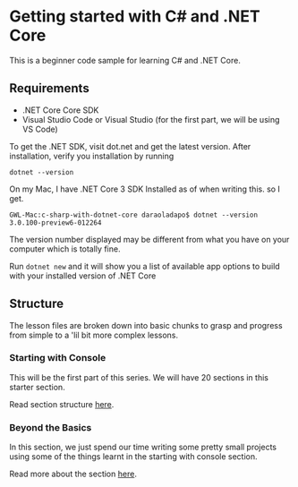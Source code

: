 # Getting started with C# and .NET Core

This is a beginner code sample for learning C# and .NET Core.

## Requirements

- .NET Core Core SDK
- Visual Studio Code or Visual Studio (for the first part, we will be using VS Code)

To get the .NET SDK, visit dot.net and get the latest version. After installation, verify you installation by running

    dotnet --version

On my Mac, I have .NET Core 3 SDK Installed as of when writing this. so I get.

    GWL-Mac:c-sharp-with-dotnet-core daraoladapo$ dotnet --version
    3.0.100-preview6-012264

The version number displayed may be different from what you have on your computer which is totally fine.

Run `dotnet new` and it will show you a list of available app options to build with your installed version of .NET Core

## Structure

The lesson files are broken down into basic chunks to grasp and progress from simple to a 'lil bit more complex lessons.

### Starting with Console

This will be the first part of this series. We will have 20 sections in this starter section.

Read section structure [here](starting-with-console/starting-with-console.md).

### Beyond the Basics

In this section, we just spend our time writing some pretty small projects using some of the things learnt in the starting with console section.

Read more about the section [here](beyond-the-basics/beyond-the-basics.md).
